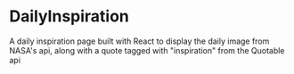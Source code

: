 # DailyInspiration
A daily inspiration page built with React to display the daily image from NASA's api, along with a quote tagged with "inspiration" from the Quotable api
